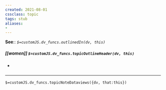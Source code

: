 ```yaml
---
created: 2021-08-01
cssclass: topic
tags: stub
aliases:
- 
---
```


**See**:: 
*`$=customJS.dv_funcs.outlinedIn(dv, this)`*

##### [[women]] `$=customJS.dv_funcs.topicOutlineHeader(dv, this)`
- 

### <hr class="dataviews"/>

`$=customJS.dv_funcs.topicNoteDataviews({dv, that:this})`


